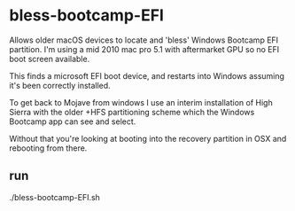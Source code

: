 # bless-bootcamp-EFI

Allows older macOS devices to locate and 'bless' Windows Bootcamp EFI partition. 
I'm using a mid 2010 mac pro 5.1 with aftermarket GPU so no EFI boot screen available. 

This finds a microsoft EFI boot device, and restarts into Windows assuming it's been correctly installed. 

To get back to Mojave from windows I use an interim installation of High Sierra with the older +HFS partitioning scheme which the Windows Bootcamp app can see and select. 

Without that you're looking at booting into the recovery partition in OSX and rebooting from there. 


## run 
./bless-bootcamp-EFI.sh


